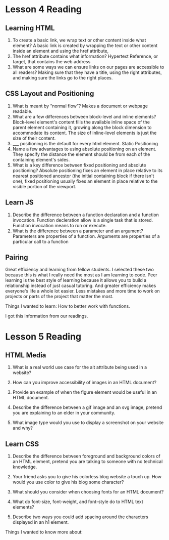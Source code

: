 # Lesson 4 Reading

## Learning HTML

1. To create a basic link, we wrap text or other content inside what element?
   A basic link is created by wrapping the text or other content inside an <a> element and using the href attribute, 
2. The href attribute contains what information?
   Hypertext Reference, or target, that contains the web address
3. What are some ways we can ensure links on our pages are accessible to all readers?
    Making sure that they have a title, using the right attributes, and making sure the links go to the right places. 

## CSS Layout and Positioning

1. What is meant by “normal flow”?
Makes a document or webpage readable.
2. What are a few differences between block-level and inline elements?
Block-level element's content fills the available inline space of the parent element containing it, growing along the block dimension to accommodate its content. The size of inline-level elements is just the size of their content.
3. ___ positioning is the default for every html element.
Static Positioning
4. Name a few advantages to using absolute positioning on an element.
They specify the distance the element should be from each of the containing element's sides.
5. What is a key difference between fixed positioning and absolute positioning?
Absolute positioning fixes an element in place relative to its nearest positioned ancestor (the initial containing block if there isn't one), fixed positioning usually fixes an element in place relative to the visible portion of the viewport.

## Learn JS

1. Describe the difference between a function declaration and a function invocation.
Function decleration allow is a single task that is stored. Function invocation means to run or execute.
2. What is the difference between a parameter and an argument?
Parameters are properties of a function. Arguments are properties of a particular call to a function

## Pairing 

Great efficiency and learning from fellow students. I selected these two because this is what I really need the most 
as I am learning to code. Peer learning is the best style of learning because it allows you to build a relationship
instead of just casual tutoring. And greater efficiency makes everyone's life a whole lot easier. Less mistakes and more time
to work on projects or parts of the project that matter the most. 

Things I wanted to learn:
How to better work with functions.

I got this information from our readings. 


# Lesson 5 Reading

## HTML Media

1. What is a real world use case for the alt attribute being used in a website?

2. How can you improve accessibility of images in an HTML document?

3. Provide an example of when the figure element would be useful in an HTML document.

4. Describe the difference between a gif image and an svg image, pretend you are explaining to an elder in your community.

5. What image type would you use to display a screenshot on your website and why?

## Learn CSS 

1. Describe the difference between foreground and background colors of an HTML element, pretend you are talking to someone with no technical knowledge.

2. Your friend asks you to give his colorless blog website a touch up. How would you use color to give his blog some character?

3. What should you consider when choosing fonts for an HTML document?

4. What do font-size, font-weight, and font-style do to HTML text elements?

5. Describe two ways you could add spacing around the characters displayed in an h1 element.


Things I wanted to know more about:

